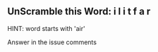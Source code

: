 UnScramble this Word: i l i t f a r
----------

HINT: word starts with 'air'

Answer in the issue comments
